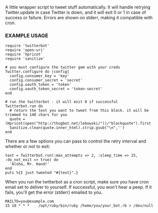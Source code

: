 A little wrapper script to tweet stuff automatically. It will handle retrying Twitter.update in case
Twitter is down, and it will exit 0 or 1 in case of success or failure. Errors are shown on stderr, making
it compatible with cron.

### EXAMPLE USAGE

    require 'twitterbot'
    require 'open-uri'
    require 'hpricot'
    require 'sanitize'

    # you must configure the twitter gem with your creds
    Twitter.configure do |config|
      config.consumer_key = 'key'
      config.consumer_secret = 'secret'
      config.oauth_token = 'token'
      config.oauth_token_secret = 'token-secret'
    end

    # run the twitterbot - it will exit 0 if successful
    Twitterbot.run do
      # return the text you want to tweet from this block. it will be trimmed to 140 chars for you
      quote = (Hpricot(open("http://thugbot.net/lebowski/"))/"blockquote").first
      Sanitize.clean(quote.inner_html).strip.gsub("\n",'')
    end


There are a few options you can pass to control the retry interval and whether or not to exit:

    text = Twitterbot.run(:max_attempts => 2, :sleep_time => 15, :do_not_exit => true) do
      'Aloha, Mr. Hand!'
    end
    puts %{I just tweeted "#{text}".}

When you run the twitterbot as a cron script, make sure you have cron email set to deliver to yourself. If
successful, you won't hear a peep. If it fails, you'll get the error (stderr) emailed to you.

    MAILTO=you@example.com
    15 10 * * *    /opt/ruby/bin/ruby /home/you/your_bot.rb > /dev/null
